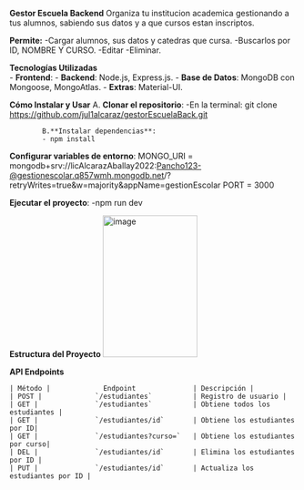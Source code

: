 **Gestor Escuela Backend**
Organiza tu institucion academica gestionando a tus alumnos, sabiendo sus datos y a que cursos estan inscriptos. 
            
 **Permite:**
   -Cargar alumnos, sus datos y catedras que cursa.
   -Buscarlos por ID, NOMBRE Y CURSO.
   -Editar
   -Eliminar.
    
**Tecnologías Utilizadas**  
    - **Frontend**: 
    - **Backend**: Node.js, Express.js.
    - **Base de Datos**: MongoDB con Mongoose, MongoAtlas.
    - **Extras**: Material-UI.
    
**Cómo Instalar y Usar**
            A. **Clonar el repositorio**:
            -En la terminal: git clone https://github.com/jul1alcaraz/gestorEscuelaBack.git

            B.**Instalar dependencias**:
            - npm install
            
**Configurar variables de entorno**:
            MONGO_URI = mongodb+srv://licAlcarazAballay2022:Pancho123-@gestionescolar.q857wmh.mongodb.net/?retryWrites=true&w=majority&appName=gestionEscolar
            PORT = 3000
            
**Ejecutar el proyecto**:
            -npm run dev 

**Estructura del Proyecto**
    <img width="166" height="249" alt="image" src="https://github.com/user-attachments/assets/045e517c-6a78-4a9a-b7b2-71ee9f257fb1" />

**API Endpoints**
        
    | Método |             Endpoint              | Descripción |
    | POST |             `/estudiantes`          | Registro de usuario |
    | GET |              `/estudiantes`          | Obtiene todos los estudiantes |
    | GET |              `/estudiantes/id`       | Obtiene los estudiantes por ID|
    | GET |              `/estudiantes?curso=`   | Obtiene los estudiantes por curso|
    | DEL |              `/estudiantes/id`       | Elimina los estudiantes por ID |
    | PUT |              `/estudiantes/id`       | Actualiza los estudiantes por ID |




